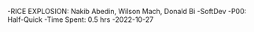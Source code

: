 -RICE EXPLOSION: Nakib Abedin, Wilson Mach, Donald Bi
-SoftDev
-P00: Half-Quick
-Time Spent: 0.5 hrs
-2022-10-27
